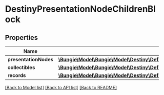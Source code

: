 # DestinyPresentationNodeChildrenBlock

## Properties
Name | Type | Description | Notes
------------ | ------------- | ------------- | -------------
**presentationNodes** | [**\Bungie\Model\\Bungie\Model\Destiny\Definitions\Presentation\DestinyPresentationNodeChildEntry[]**](DestinyPresentationNodeChildEntry.md) |  | [optional] 
**collectibles** | [**\Bungie\Model\\Bungie\Model\Destiny\Definitions\Presentation\DestinyPresentationNodeCollectibleChildEntry[]**](DestinyPresentationNodeCollectibleChildEntry.md) |  | [optional] 
**records** | [**\Bungie\Model\\Bungie\Model\Destiny\Definitions\Presentation\DestinyPresentationNodeRecordChildEntry[]**](DestinyPresentationNodeRecordChildEntry.md) |  | [optional] 

[[Back to Model list]](../README.md#documentation-for-models) [[Back to API list]](../README.md#documentation-for-api-endpoints) [[Back to README]](../README.md)



